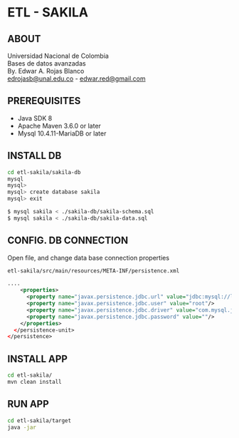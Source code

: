 # ETL - SAKILA

## ABOUT
Universidad Nacional de Colombia <br/>
Bases de datos avanzadas <br/>
By. Edwar A. Rojas Blanco <br/>
edrojasb@unal.edu.co - edwar.red@gmail.com <br/>

## PREREQUISITES
 - Java SDK 8
 - Apache Maven 3.6.0 or later
 - Mysql 10.4.11-MariaDB or later 

## INSTALL DB
```sh
cd etl-sakila/sakila-db
mysql 
mysql>
mysql> create database sakila
mysql> exit

$ mysql sakila < ./sakila-db/sakila-schema.sql
$ mysql sakila < ./sakila-db/sakila-data.sql
```

## CONFIG. DB CONNECTION

Open file, and change data base connection properties
```sh
etl-sakila/src/main/resources/META-INF/persistence.xml
```
```xml
....
    <properties>
      <property name="javax.persistence.jdbc.url" value="jdbc:mysql://localhost:3306/sakila?zeroDateTimeBehavior=convertToNull"/>
      <property name="javax.persistence.jdbc.user" value="root"/>
      <property name="javax.persistence.jdbc.driver" value="com.mysql.jdbc.Driver"/>
      <property name="javax.persistence.jdbc.password" value=""/>
    </properties>
  </persistence-unit>
</persistence>
```

## INSTALL APP
```sh
cd etl-sakila/
mvn clean install
```

## RUN APP
```sh
cd etl-sakila/target
java -jar  
```
